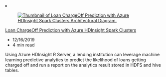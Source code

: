 <!-- This file is automatically generated by build/architectures/build_index.py. Any updates will be lost. -->

<!-- markdownlint-disable MD033 -->

<li class="grid-item item-column" data-categories="Databases Analytics ">
<article class="card">
    <div class="card-header has-margin-bottom-none" aria-hidden="true">
        <figure class="image diagram has-height-175 has-overflow-hidden level">
            <a href="/azure/architecture/solution-ideas/articles/loan-chargeoff-prediction-with-azure-hdinsight-spark-clusters"><img src="/azure/architecture/browse/thumbs/loan-chargeoff-prediction-with-azure-hdinsight-spark-clusters.png" class="diagram" alt="Thumbnail of Loan ChargeOff Prediction with Azure HDInsight Spark Clusters Architectural Diagram." data-linktype="relative-path"></a>
        </figure>
    </div>
    <div class="card-content">
        <a class="card-content-title has-margin-top-none" href="/azure/architecture/solution-ideas/articles/loan-chargeoff-prediction-with-azure-hdinsight-spark-clusters">
            <p>Loan ChargeOff Prediction with Azure HDInsight Spark Clusters</p>
        </a>
        <ul class="card-content-metadata">
            <li>12/16/2019</li>
            <li>4 min read</li>
        </ul>
        <p class="card-content-description">Using Azure HDInsight R Server, a lending institution can leverage machine learning predictive analytics to predict the likelihood of loans getting charged off and run a report on the analytics result stored in HDFS and hive tables.</p>
        <div class="bottom-to-top-fade is-hidden-mobile"></div>
    </div>
</article>
</li>
